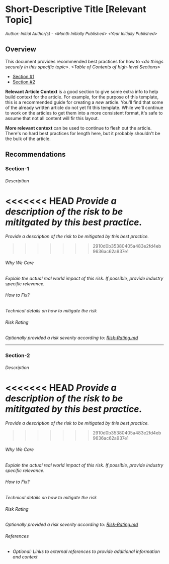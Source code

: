 # Short-Descriptive Title [Relevant Topic]
<font size="-1">_Author: Initial Author(s) - \<Month Initially Published> \<Year Initially Published>_</font>

## Overview

This document provides recommended best practices for how to _\<do things securely in this specific topic>_.
_\<Table of Contents of high-level Sections>_
- [Section #1](#Section-1)
- [Section #2](#Section-2)

**Relevant Article Context** is a good section to give some extra info to help build context for the article. For example, for the purpose of this template, this is a recommended guide for creating a _new_ article. You'll find that some of the already written article do not yet fit this template. While we'll continue to work on the articles to get them into a more consistent format, it's safe to assume that not all content will fir this layout. 

**More relevant context** can be used to continue to flesh out the article. There's no hard best practices for length here, but it probably shouldn't be the bulk of the article.

## Recommendations
### Section-1
###### Description
<<<<<<< HEAD
_Provide a description of the risk to be mititgated by this best practice._
=======
_Provide a description of the risk to be mitigated by this best practice._
>>>>>>> 2910d0b35380405a483e2fd4eb9636ac62a937e1
###### Why We Care
_Explain the actual real world impact of this risk. If possible, provide industry specific relevance._
###### How to Fix?
_Technical details on how to mitigate the risk_
###### Risk Rating
_Optionally provided a risk severity according to: [Risk-Rating.md](./Security%20Process/Risk-Rating.md)_


---
### Section-2
###### Description
<<<<<<< HEAD
_Provide a description of the risk to be mititgated by this best practice._
=======
_Provide a description of the risk to be mitigated by this best practice._
>>>>>>> 2910d0b35380405a483e2fd4eb9636ac62a937e1
###### Why We Care
_Explain the actual real world impact of this risk. If possible, provide industry specific relevance._
###### How to Fix?
_Technical details on how to mitigate the risk_
###### Risk Rating
_Optionally provided a risk severity according to: [Risk-Rating.md](./Security%20Process/Risk-Rating.md)_
###### References

- _Optional: Links to external references to provide additional information and context_
